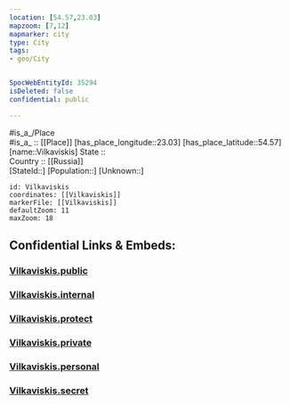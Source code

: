 ```yaml
---
location: [54.57,23.03] 
mapzoom: [7,12] 
mapmarker: city 
type: City
tags:
- geo/City


SpocWebEntityId: 35294
isDeleted: false
confidential: public

---
```

#is_a_/Place  
#is_a_ :: [[Place]] 
[has_place_longitude::23.03] 
[has_place_latitude::54.57] 
[name::Vilkaviskis] 
State ::  
Country :: [[Russia]]  
[StateId::] 
[Population::] 
[Unknown::] 


```leaflet
id: Vilkaviskis
coordinates: [[Vilkaviskis]] 
markerFile: [[Vilkaviskis]] 
defaultZoom: 11 
maxZoom: 18
```


## Confidential Links & Embeds: 

### [Vilkaviskis.public](/_public/\Earth\Continent\Europe\Europe~North\Lithuania\Counties~Lithuania\Marijampoles\CityVilkaviskis.public.md) 

### [Vilkaviskis.internal](/_internal/\Earth\Continent\Europe\Europe~North\Lithuania\Counties~Lithuania\Marijampoles\CityVilkaviskis.internal.md) 

### [Vilkaviskis.protect](/_protect/\Earth\Continent\Europe\Europe~North\Lithuania\Counties~Lithuania\Marijampoles\CityVilkaviskis.protect.md) 

### [Vilkaviskis.private](/_private/\Earth\Continent\Europe\Europe~North\Lithuania\Counties~Lithuania\Marijampoles\CityVilkaviskis.private.md) 

### [Vilkaviskis.personal](/_personal/\Earth\Continent\Europe\Europe~North\Lithuania\Counties~Lithuania\Marijampoles\CityVilkaviskis.personal.md) 

### [Vilkaviskis.secret](/_secret/\Earth\Continent\Europe\Europe~North\Lithuania\Counties~Lithuania\Marijampoles\CityVilkaviskis.secret.md)

